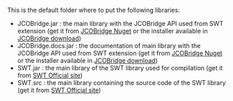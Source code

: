 This is the default folder where to put the following libraries:

- JCOBridge.jar : the main library with the JCOBridge API used from SWT extension (get it from [JCOBridge Nuget](https://www.nuget.org/packages/JCOBridge/) or the installer available in [JCOBridge download](https://www.jcobridge.com/wpdownloads/))
- JCOBridge.docs.jar : the documentation of main library with the JCOBridge API used from SWT extension (get it from [JCOBridge Nuget](https://www.nuget.org/packages/JCOBridge/) or the installer available in [JCOBridge download](https://www.jcobridge.com/wpdownloads/))
- SWT.jar : the main library of the SWT library used for compilation (get it from [SWT Official site](https://www.eclipse.org/swt/))
- SWT.src : the main library containing the source code of the SWT library (get it from [SWT Official site](https://www.eclipse.org/swt/))
